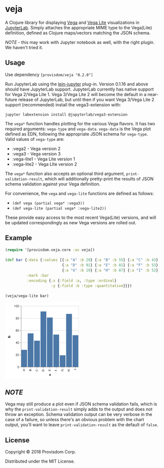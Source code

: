 # veja

A Clojure library for displaying [Vega](https://vega.github.io/vega/) and [Vega Lite](https://vega.github.io/vega-lite/) 
visualizations in [JupyterLab](https://github.com/jupyterlab/jupyterlab). Simply attaches the appropriate MIME
type to the Vega(Lite) definition, defined as Clojure maps/vectors matching the JSON schema.

*NOTE* - this may work with Jupyter notebook as well, with the right plugin. We haven't tried it.

## Usage

Use dependency `[provisdom/veja "0.2.0"]`

Run JupyterLab using the [lein-jupyter](https://github.com/clojupyter/lein-jupyter) plug-in. Version 0.1.16 and above should 
have JupyterLab support. JupyterLab currently has native support for Vega 2/Vega Lite 1. Vega 3/Vega Lite 2 will become the default
in a near-future release of JupyterLab, but until then if you want Vega 3/Vega Lite 2 support (recommended)
install the vega3-extension with:

`jupyter labextension install @jupyterlab/vega3-extension`


The `vega*` function handles plotting for the various Vega flavors. It has two required arguments: `vega-type` and `vega-data`. 
`vega-data` is the Vega plot defined as EDN, following the appropriate JSON schema for `vega-type`. Valid values of
`vega-type` are:
* :vega2 - Vega version 2
* :vega3 - Vega version 3
* :vega-lite1 - Vega Lite version 1
* :vega-lite2 - Vega LIte version 2

The `vega*` function also accepts an optional third argument,
`print-validation-result`, which will additionally pretty-print the results of JSON schema validation against your
Vega definition. 

For convenience, the `vega` and `vega-lite` functions are defined as follows:

* `(def vega (partial vega* :vega3))`
* `(def vega-lite (partial vega* :vega-lite2))`

These provide easy access to the most recent Vega(Lite) versions, and will be updated correspondingly as new Vega versions are 
rolled out.

## Example

```clojure
(require '[provisdom.veja.core :as veja])

(def bar {:data {:values [{:a "A" :b 28} {:a "B" :b 55} {:a "C" :b 43}
                          {:a "D" :b 91} {:a "E" :b 81} {:a "F" :b 53}
                          {:a "G" :b 19} {:a "H" :b 87} {:a "I" :b 52}]}
          :mark :bar
          :encoding {:x {:field :a, :type :ordinal}
                     :y {:field :b :type :quantitative}}})
                     
(veja/vega-lite bar)
```
<img src="https://github.com/Provisdom/veja/blob/master/doc/visualization.png"/>

## *NOTE* 
Vega may still produce a plot even if JSON schema validation fails, which is why the `print-validation-result`
simply adds to the output and does not throw an exception. Schema validation output can be very verbose in the case of
a failure, so unless there's an obvious problem with the chart output, you'll want to leave `print-validation-result`
as the default of `false`.

## License

Copyright © 2018 Provisdom Corp.

Distributed under the MIT License.
